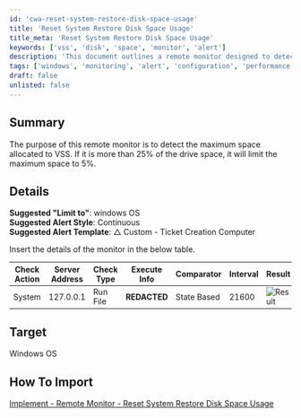 ```yaml
---
id: 'cwa-reset-system-restore-disk-space-usage'
title: 'Reset System Restore Disk Space Usage'
title_meta: 'Reset System Restore Disk Space Usage'
keywords: ['vss', 'disk', 'space', 'monitor', 'alert']
description: 'This document outlines a remote monitor designed to detect and limit the maximum space allocated to Volume Shadow Copy Service (VSS) on Windows OS. It provides details on suggested settings for alerts and a table for implementation specifics.'
tags: ['windows', 'monitoring', 'alert', 'configuration', 'performance']
draft: false
unlisted: false
---
```

## Summary

The purpose of this remote monitor is to detect the maximum space allocated to VSS. If it is more than 25% of the drive space, it will limit the maximum space to 5%.

## Details

**Suggested "Limit to"**: windows OS  
**Suggested Alert Style**: Continuous  
**Suggested Alert Template**: △ Custom - Ticket Creation Computer  

Insert the details of the monitor in the below table.

| Check Action | Server Address | Check Type | Execute Info | Comparator   | Interval | Result                                             |
|--------------|----------------|------------|---------------|--------------|----------|---------------------------------------------------|
| System       | 127.0.0.1     | Run File   | **REDACTED**  | State Based  | 21600    | ![Result](..\..\..\static\img\Reset-System-Restore-Disk-Space-Usage\image_1.png) |

## Target

Windows OS

## How To Import

[Implement - Remote Monitor - Reset System Restore Disk Space Usage](https://proval.itglue.com/DOC-5078775-13977211)



